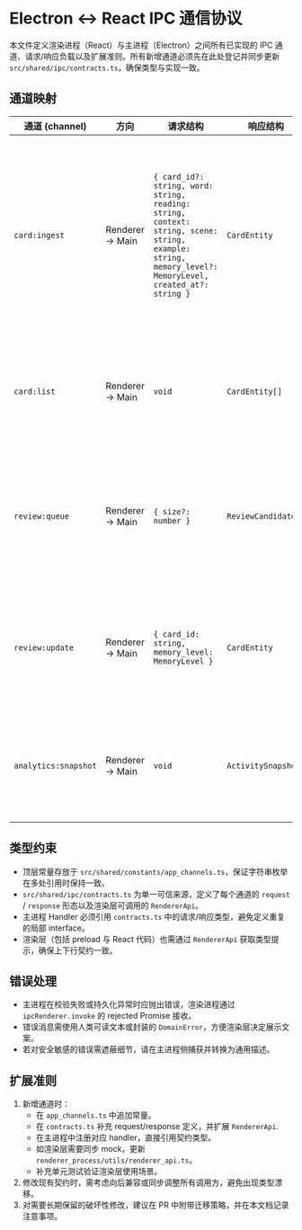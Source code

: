 # Electron ↔︎ React IPC 通信协议

本文件定义渲染进程（React）与主进程（Electron）之间所有已实现的 IPC 通道、请求/响应负载以及扩展准则。所有新增通道必须先在此处登记并同步更新 `src/shared/ipc/contracts.ts`，确保类型与实现一致。

## 通道映射

| 通道 (channel) | 方向 | 请求结构 | 响应结构 | 说明 |
| --- | --- | --- | --- | --- |
| `card:ingest` | Renderer → Main | `{ card_id?: string, word: string, reading: string, context: string, scene: string, example: string, memory_level?: MemoryLevel, created_at?: string }` | `CardEntity` | 创建或更新单词卡。主进程会根据是否携带 `card_id` 调用对应的持久化逻辑，并更新学习统计。 |
| `card:list` | Renderer → Main | `void` | `CardEntity[]` | 拉取全部单词卡，供编辑器与复习流程同步状态。 |
| `review:queue` | Renderer → Main | `{ size?: number }` | `ReviewCandidate[]` | 请求下一批复习卡片。未提供 `size` 时由主进程策略给出默认值。 |
| `review:update` | Renderer → Main | `{ card_id: string, memory_level: MemoryLevel }` | `CardEntity` | 提交复习结果并回写记忆等级、复习次数、统计数据。 |
| `analytics:snapshot` | Renderer → Main | `void` | `ActivitySnapshot` | 拉取学习行为聚合数据，用于热力图与统计面板。 |

## 类型约束

- 顶层常量存放于 `src/shared/constants/app_channels.ts`，保证字符串枚举在多处引用时保持一致。
- `src/shared/ipc/contracts.ts` 为单一可信来源，定义了每个通道的 `request` / `response` 形态以及渲染层可调用的 `RendererApi`。
- 主进程 Handler 必须引用 `contracts.ts` 中的请求/响应类型，避免定义重复的局部 interface。
- 渲染层（包括 preload 与 React 代码）也需通过 `RendererApi` 获取类型提示，确保上下行契约一致。

## 错误处理

- 主进程在校验失败或持久化异常时应抛出错误，渲染进程通过 `ipcRenderer.invoke` 的 rejected Promise 接收。
- 错误消息需使用人类可读文本或封装的 `DomainError`，方便渲染层决定展示文案。
- 若对安全敏感的错误需遮蔽细节，请在主进程侧捕获并转换为通用描述。

## 扩展准则

1. 新增通道时：
   - 在 `app_channels.ts` 中追加常量。
   - 在 `contracts.ts` 补充 request/response 定义，并扩展 `RendererApi`.
   - 在主进程中注册对应 handler，直接引用契约类型。
   - 如渲染层需要同步 mock，更新 `renderer_process/utils/renderer_api.ts`。
   - 补充单元测试验证渲染层使用场景。
2. 修改现有契约时，需考虑向后兼容或同步调整所有调用方，避免出现类型漂移。
3. 对需要长期保留的破坏性修改，建议在 PR 中附带迁移策略，并在本文档记录注意事项。
